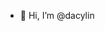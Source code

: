 - 👋 Hi, I’m @dacylin

<!---
dacylin/dacylin is a ✨ special ✨ repository because its `README.md` (this file) appears on your GitHub profile.
You can click the Preview link to take a look at your changes.
--->

